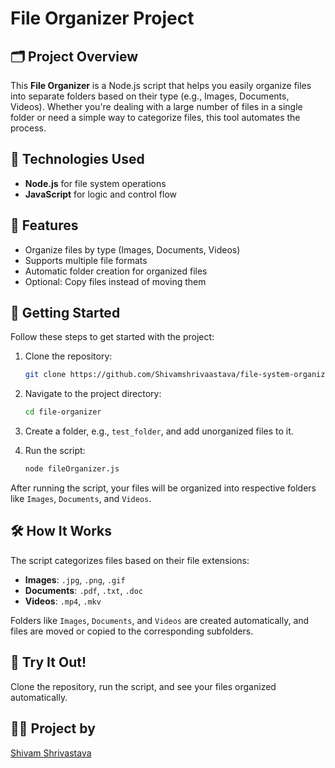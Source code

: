 # File Organizer Project

## 🗂️ Project Overview

This **File Organizer** is a Node.js script that helps you easily organize files into separate folders based on their type (e.g., Images, Documents, Videos). Whether you're dealing with a large number of files in a single folder or need a simple way to categorize files, this tool automates the process.

## 🔧 Technologies Used

- **Node.js** for file system operations
- **JavaScript** for logic and control flow

## 📝 Features

- Organize files by type (Images, Documents, Videos)
- Supports multiple file formats
- Automatic folder creation for organized files
- Optional: Copy files instead of moving them

## 🚀 Getting Started

Follow these steps to get started with the project:

1. Clone the repository:
    ```bash
    git clone https://github.com/Shivamshrivaastava/file-system-organizer.git
    ```
2. Navigate to the project directory:
    ```bash
    cd file-organizer
    ```
3. Create a folder, e.g., `test_folder`, and add unorganized files to it.

4. Run the script:
    ```bash
    node fileOrganizer.js
    ```

After running the script, your files will be organized into respective folders like `Images`, `Documents`, and `Videos`.
## 🛠️ How It Works

The script categorizes files based on their file extensions:

- **Images**: `.jpg`, `.png`, `.gif`
- **Documents**: `.pdf`, `.txt`, `.doc`
- **Videos**: `.mp4`, `.mkv`

Folders like `Images`, `Documents`, and `Videos` are created automatically, and files are moved or copied to the corresponding subfolders.

## 🎉 Try It Out!

Clone the repository, run the script, and see your files organized automatically.

## 👨‍💻 Project by

[Shivam Shrivastava](https://github.com/Shivamshrivaastava)
